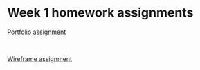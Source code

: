 <h1>Week 1 homework assignments</h1>

<a href="https://august-johnson.github.io/week1/portfolio/index.html">Portfolio assignment</a>

<br />

<a href="https://august-johnson.github.io/week1/wireframe/index.html">Wireframe assignment</a>
